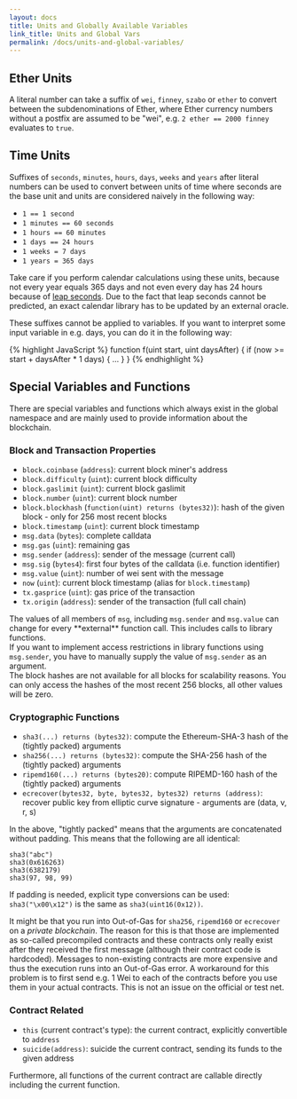 ```yaml
---
layout: docs
title: Units and Globally Available Variables
link_title: Units and Global Vars
permalink: /docs/units-and-global-variables/
---
```


## Ether Units

A literal number can take a suffix of `wei`, `finney`, `szabo` or `ether` to convert between the subdenominations of Ether, where Ether currency numbers without a postfix are assumed to be "wei", e.g. `2 ether == 2000 finney` evaluates to `true`.

## Time Units

Suffixes of `seconds`, `minutes`, `hours`, `days`, `weeks` and
`years` after literal numbers can be used to convert between units of time where seconds are the base
unit and units are considered naively in the following way:

 * `1 == 1 second`
 * `1 minutes == 60 seconds`
 * `1 hours == 60 minutes`
 * `1 days == 24 hours`
 * `1 weeks = 7 days`
 * `1 years = 365 days`

Take care if you perform calendar calculations using these units, because
not every year equals 365 days and not even every day has 24 hours
because of [leap seconds](https://en.wikipedia.org/wiki/Leap_second).
Due to the fact that leap seconds cannot be predicted, an exact calendar
library has to be updated by an external oracle.

These suffixes cannot be applied to variables. If you want to
interpret some input variable in e.g. days, you can do it in the following way:

{% highlight JavaScript %}
function f(uint start, uint daysAfter) {
  if (now >= start + daysAfter * 1 days) { ... }
}
{% endhighlight %}

## Special Variables and Functions

There are special variables and functions which always exist in the global
namespace and are mainly used to provide information about the blockchain.

### Block and Transaction Properties

 - `block.coinbase` (`address`): current block miner's address
 - `block.difficulty` (`uint`): current block difficulty
 - `block.gaslimit` (`uint`): current block gaslimit
 - `block.number` (`uint`): current block number
 - `block.blockhash` (`function(uint) returns (bytes32)`): hash of the given block - only for 256 most recent blocks
 - `block.timestamp` (`uint`): current block timestamp
 - `msg.data` (`bytes`): complete calldata
 - `msg.gas` (`uint`): remaining gas
 - `msg.sender` (`address`): sender of the message (current call)
 - `msg.sig` (`bytes4`): first four bytes of the calldata (i.e. function identifier)
 - `msg.value` (`uint`): number of wei sent with the message
 - `now` (`uint`): current block timestamp (alias for `block.timestamp`)
 - `tx.gasprice` (`uint`): gas price of the transaction
 - `tx.origin` (`address`): sender of the transaction (full call chain)

<div class="note info">
The values of all members of <code>msg</code>, including <code>msg.sender</code> and
<code>msg.value</code> can change
for every **external** function call. This includes calls to library functions.
<br/>
If you want to implement access restrictions in library functions using
<code>msg.sender</code>, you have to manually supply the value of
<code>msg.sender</code> as an argument.
</div>

<div class="note info">
The block hashes are not available for all blocks for scalability reasons.
You can only access the hashes of the most recent 256 blocks, all other
values will be zero.
</div>


### Cryptographic Functions

 - `sha3(...) returns (bytes32)`: compute the Ethereum-SHA-3 hash of the (tightly packed) arguments
 - `sha256(...) returns (bytes32)`: compute the SHA-256 hash of the (tightly packed) arguments
 - `ripemd160(...) returns (bytes20)`: compute RIPEMD-160 hash of the (tightly packed) arguments
 - `ecrecover(bytes32, byte, bytes32, bytes32) returns (address)`: recover public key from elliptic curve signature - arguments are (data, v, r, s)

In the above, "tightly packed" means that the arguments are concatenated without padding.
This means that the following are all identical:

```sha3("ab", "c")
sha3("abc")
sha3(0x616263)
sha3(6382179)
sha3(97, 98, 99)
```

If padding is needed, explicit type conversions can be used: `sha3("\x00\x12")` is the
same as `sha3(uint16(0x12))`.

It might be that you run into Out-of-Gas for `sha256`, `ripemd160` or `ecrecover` on a *private blockchain*. The reason for this is that those are implemented as so-called precompiled contracts and these contracts only really exist after they received the first message (although their contract code is hardcoded). Messages to non-existing contracts are more expensive and thus the execution runs into an Out-of-Gas error. A workaround for this problem is to first send e.g. 1 Wei to each of the contracts before you use them in your actual contracts. This is not an issue on the official or test net.

### Contract Related

 - `this` (current contract's type): the current contract, explicitly convertible to `address`
 - `suicide(address)`: suicide the current contract, sending its funds to the given address

Furthermore, all functions of the current contract are callable directly including the current function.

